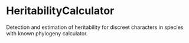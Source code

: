 # HeritabilityCalculator
Detection and estimation of heritability for discreet characters in species with known phylogeny calculator.
